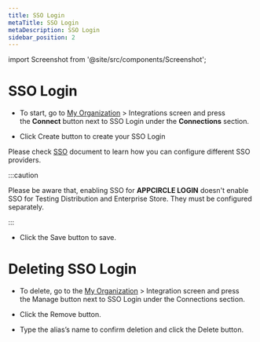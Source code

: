 ```yaml
---
title: SSO Login
metaTitle: SSO Login
metaDescription: SSO Login
sidebar_position: 2
---
```


import Screenshot from '@site/src/components/Screenshot';

# SSO Login

- To start, go to [My Organization](../my-organization.md) > Integrations screen and press the **Connect** button next to SSO Login under the **Connections** section.

<Screenshot url='https://cdn.appcircle.io/docs/assets/sso-login1.png' />

- Click Create button to create your SSO Login

<Screenshot url='https://cdn.appcircle.io/docs/assets/sso-login2.png' />

Please check [SSO](../sso/single-sign-on.md) document to learn how you can configure different SSO providers.

<Screenshot url='https://cdn.appcircle.io/docs/assets/sso-login3.png' />

:::caution

Please be aware that, enabling SSO for **APPCIRCLE LOGIN** doesn't enable SSO for Testing Distribution and Enterprise Store. They must be configured separately.

:::

- Click the Save button to save.

<Screenshot url='https://cdn.appcircle.io/docs/assets/sso-login4.png' />

# Deleting SSO Login

- To delete, go to the [My Organization](../my-organization.md) > Integration screen and press the Manage button next to SSO Login under the Connections section.

<Screenshot url='https://cdn.appcircle.io/docs/assets/sso-login5.png' />

- Click the Remove button.

<Screenshot url='https://cdn.appcircle.io/docs/assets/sso-login6.png' />

- Type the alias’s name to confirm deletion and click the Delete button.

<Screenshot url='https://cdn.appcircle.io/docs/assets/sso-login7.png' />
